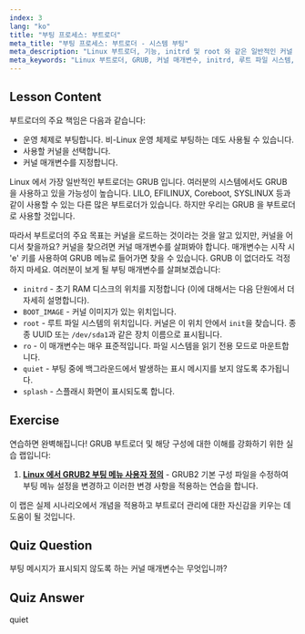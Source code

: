```yaml
---
index: 3
lang: "ko"
title: "부팅 프로세스: 부트로더"
meta_title: "부팅 프로세스: 부트로더 - 시스템 부팅"
meta_description: "Linux 부트로더, 기능, initrd 및 root 와 같은 일반적인 커널 매개변수에 대해 알아보세요. GRUB 을 이해하고 Linux 부팅 프로세스를 최적화하세요."
meta_keywords: "Linux 부트로더, GRUB, 커널 매개변수, initrd, 루트 파일 시스템, Linux 부팅 프로세스, Linux 튜토리얼, 초보자 Linux"
---
```


## Lesson Content

부트로더의 주요 책임은 다음과 같습니다:

- 운영 체제로 부팅합니다. 비-Linux 운영 체제로 부팅하는 데도 사용될 수 있습니다.
- 사용할 커널을 선택합니다.
- 커널 매개변수를 지정합니다.

Linux 에서 가장 일반적인 부트로더는 GRUB 입니다. 여러분의 시스템에서도 GRUB 을 사용하고 있을 가능성이 높습니다. LILO, EFILINUX, Coreboot, SYSLINUX 등과 같이 사용할 수 있는 다른 많은 부트로더가 있습니다. 하지만 우리는 GRUB 을 부트로더로 사용할 것입니다.

따라서 부트로더의 주요 목표는 커널을 로드하는 것이라는 것을 알고 있지만, 커널을 어디서 찾을까요? 커널을 찾으려면 커널 매개변수를 살펴봐야 합니다. 매개변수는 시작 시 'e' 키를 사용하여 GRUB 메뉴로 들어가면 찾을 수 있습니다. GRUB 이 없더라도 걱정하지 마세요. 여러분이 보게 될 부팅 매개변수를 살펴보겠습니다:

- `initrd` - 초기 RAM 디스크의 위치를 지정합니다 (이에 대해서는 다음 단원에서 더 자세히 설명합니다).
- `BOOT_IMAGE` - 커널 이미지가 있는 위치입니다.
- `root` - 루트 파일 시스템의 위치입니다. 커널은 이 위치 안에서 `init`을 찾습니다. 종종 UUID 또는 `/dev/sda1`과 같은 장치 이름으로 표시됩니다.
- `ro` - 이 매개변수는 매우 표준적입니다. 파일 시스템을 읽기 전용 모드로 마운트합니다.
- `quiet` - 부팅 중에 백그라운드에서 발생하는 표시 메시지를 보지 않도록 추가됩니다.
- `splash` - 스플래시 화면이 표시되도록 합니다.

## Exercise

연습하면 완벽해집니다! GRUB 부트로더 및 해당 구성에 대한 이해를 강화하기 위한 실습 랩입니다:

1. **[Linux 에서 GRUB2 부팅 메뉴 사용자 정의](https://labex.io/ko/labs/comptia-customize-the-grub2-boot-menu-in-linux-590859)** - GRUB2 기본 구성 파일을 수정하여 부팅 메뉴 설정을 변경하고 이러한 변경 사항을 적용하는 연습을 합니다.

이 랩은 실제 시나리오에서 개념을 적용하고 부트로더 관리에 대한 자신감을 키우는 데 도움이 될 것입니다.

## Quiz Question

부팅 메시지가 표시되지 않도록 하는 커널 매개변수는 무엇입니까?

## Quiz Answer

quiet

